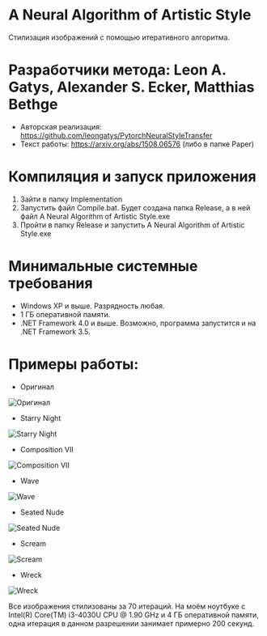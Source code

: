 # A Neural Algorithm of Artistic Style
Стилизация изображений с помощью итеративного алгоритма.

# Разработчики метода: Leon A. Gatys, Alexander S. Ecker, Matthias Bethge
* Авторская реализация: https://github.com/leongatys/PytorchNeuralStyleTransfer
* Текст работы: https://arxiv.org/abs/1508.06576 (либо в папке Paper)

# Компиляция и запуск приложения
1. Зайти в папку Implementation
2. Запустить файл Compile.bat. Будет создана папка Release, а в ней файл A Neural Algorithm of Artistic Style.exe
3. Пройти в папку Release и запустить A Neural Algorithm of Artistic Style.exe

# Минимальные системные требования
* Windows XP и выше. Разрядность любая.
* 1 ГБ оперативной памяти.
* .NET Framework 4.0 и выше. Возможно, программа запустится и на .NET Framework 3.5.

# Примеры работы:

* Оригинал

![Оригинал](https://github.com/ColorfulSoft/StyleTransfer-Colorization-SuperResolution/blob/master/Style%20Transfer/2015.%20A%20Neural%20Algorithm%20of%20Artistic%20Style/Examples/Buisness.jpg)

* Starry Night

![Starry Night](https://github.com/ColorfulSoft/StyleTransfer-Colorization-SuperResolution/blob/master/Style%20Transfer/2015.%20A%20Neural%20Algorithm%20of%20Artistic%20Style/Examples/70_Buisness_Starry.jpg)

* Composition VII

![Composition VII](https://github.com/ColorfulSoft/StyleTransfer-Colorization-SuperResolution/blob/master/Style%20Transfer/2015.%20A%20Neural%20Algorithm%20of%20Artistic%20Style/Examples/70_Buisness_Composition.jpg)

* Wave

![Wave](https://github.com/ColorfulSoft/StyleTransfer-Colorization-SuperResolution/blob/master/Style%20Transfer/2015.%20A%20Neural%20Algorithm%20of%20Artistic%20Style/Examples/70_Buisness_Wave.jpg)

* Seated Nude

![Seated Nude](https://github.com/ColorfulSoft/StyleTransfer-Colorization-SuperResolution/blob/master/Style%20Transfer/2015.%20A%20Neural%20Algorithm%20of%20Artistic%20Style/Examples/70_Buisness_Seated_Nude.jpg)

* Scream

![Scream](https://github.com/ColorfulSoft/StyleTransfer-Colorization-SuperResolution/blob/master/Style%20Transfer/2015.%20A%20Neural%20Algorithm%20of%20Artistic%20Style/Examples/70_Buisness_Scream.jpg)

* Wreck

![Wreck](https://github.com/ColorfulSoft/StyleTransfer-Colorization-SuperResolution/blob/master/Style%20Transfer/2015.%20A%20Neural%20Algorithm%20of%20Artistic%20Style/Examples/70_Buisness_Wreck.jpg)

Все изображения стилизованы за 70 итераций. На моём ноутбуке с Intel(R) Core(TM) i3-4030U CPU @ 1.90 GHz и 4 ГБ оперативной памяти, одна итерация в данном разрешении занимает примерно 200 секунд.
